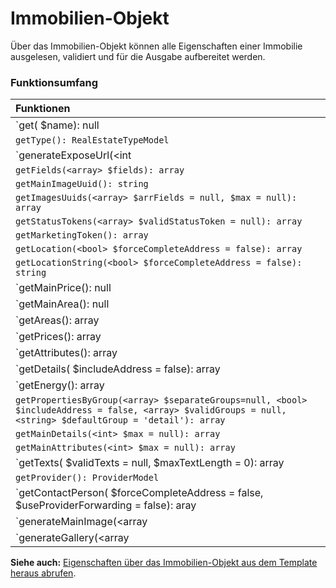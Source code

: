 # Immobilien-Objekt

Über das Immobilien-Objekt können alle Eigenschaften einer Immobilie ausgelesen, validiert und für die Ausgabe aufbereitet werden.

### Funktionsumfang

| Funktionen |
| :--- |
| `get(<string> $name): null|array<FormattedCollection>` |
| `getType(): RealEstateTypeModel` |
| `generateExposeUrl(<int|PageModel> $varPage): string` |
| `getFields(<array> $fields): array` |
| `getMainImageUuid(): string` |
| `getImagesUuids(<array> $arrFields = null, $max = null): array` |
| `getStatusTokens(<array> $validStatusToken = null): array` |
| `getMarketingToken(): array` |
| `getLocation(<bool> $forceCompleteAddress = false): array` |
| `getLocationString(<bool> $forceCompleteAddress = false): string` |
| `getMainPrice(): null|array<FormattedCollection>` |
| `getMainArea(): null|array<FormattedCollection>` |
| `getAreas(): array|null` |
| `getPrices(): array|null` |
| `getAttributes(): array|null` |
| `getDetails(<bool> $includeAddress = false): array|null` |
| `getEnergy(): array|null` |
| `getPropertiesByGroup(<array> $separateGroups=null, <bool> $includeAddress = false, <array> $validGroups = null, <string> $defaultGroup = 'detail'): array` |
| `getMainDetails(<int> $max = null): array` |
| `getMainAttributes(<int> $max = null): array` |
| `getTexts(<array> $validTexts = null, <int> $maxTextLength = 0): array|null` |
| `getProvider(): ProviderModel` |
| `getContactPerson(<bool> $forceCompleteAddress = false, <bool> $useProviderForwarding = false): aray|null` |
| `generateMainImage(<array|string> $imgSize): string` |
| `generateGallery(<array|string> $imgSize, <array> $arrFields = null, <int> $max = null): array` |

**Siehe auch:** [Eigenschaften über das Immobilien-Objekt aus dem Template heraus abrufen](../templates.md#eigenschaften-ueber-das-immobilien-objekt-aus-dem-template-heraus-abrufen).

